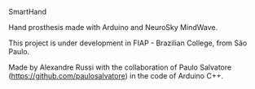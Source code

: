 SmartHand

Hand prosthesis made with Arduino and NeuroSky MindWave.

This project is under development in FIAP - Brazilian College, from São Paulo.

Made by Alexandre Russi with the collaboration of Paulo Salvatore (https://github.com/paulosalvatore) in the code of Arduino C++.
